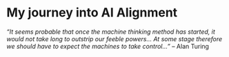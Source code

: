 # My journey into AI Alignment

_“It seems probable that once the machine thinking method has started, it would not take long to outstrip our feeble powers... At some stage therefore we should have to expect the machines to take control…”_
– Alan Turing
